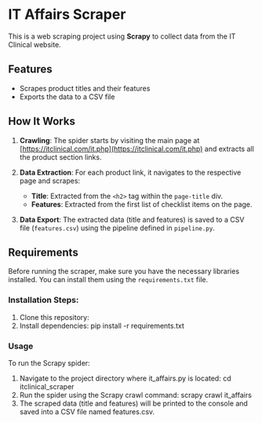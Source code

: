 # IT Affairs Scraper

This is a web scraping project using **Scrapy** to collect data from the IT Clinical website.

## Features
- Scrapes product titles and their features
- Exports the data to a CSV file

## How It Works
1. **Crawling**: The spider starts by visiting the main page at [https://itclinical.com/it.php](https://itclinical.com/it.php) and extracts all the product section links.
   
2. **Data Extraction**: For each product link, it navigates to the respective page and scrapes:
   - **Title**: Extracted from the `<h2>` tag within the `page-title` div.
   - **Features**: Extracted from the first list of checklist items on the page.

3. **Data Export**: The extracted data (title and features) is saved to a CSV file (`features.csv`) using the pipeline defined in `pipeline.py`.

## Requirements

Before running the scraper, make sure you have the necessary libraries installed. You can install them using the `requirements.txt` file.

### Installation Steps:
1. Clone this repository:
2. Install dependencies: pip install -r requirements.txt

### Usage
To run the Scrapy spider:

1. Navigate to the project directory where it_affairs.py is located:
   cd itclinical_scraper
2. Run the spider using the Scrapy crawl command:
   scrapy crawl it_affairs
3. The scraped data (title and features) will be printed to the console and saved into a CSV file named features.csv.

